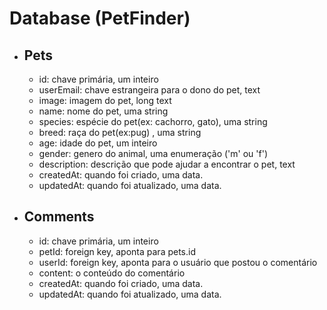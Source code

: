 # Database (PetFinder)

- ## Pets

  - id: chave primária, um inteiro
  - userEmail: chave estrangeira para o dono do pet, text
  - image: imagem do pet, long text
  - name: nome do pet, uma string
  - species: espécie do pet(ex: cachorro, gato), uma string
  - breed: raça do pet(ex:pug) , uma string
  - age: idade do pet, um inteiro
  - gender: genero do animal, uma enumeração ('m' ou 'f')
  - description: descrição que pode ajudar a encontrar o pet, text
  - createdAt: quando foi criado, uma data.
  - updatedAt: quando foi atualizado, uma data.

- ## Comments
  - id: chave primária, um inteiro
  - petId: foreign key, aponta para pets.id
  - userId: foreign key, aponta para o usuário que postou o comentário
  - content: o conteúdo do comentário
  - createdAt: quando foi criado, uma data.
  - updatedAt: quando foi atualizado, uma data.
